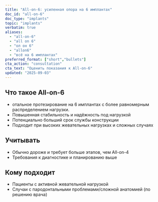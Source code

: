 ```yaml
---
title: "All-on-6: усиленная опора на 6 имплантах"
doc_id: "all-on-6"
doc_type: "implants"
topic: "implants"
verbatim: true
aliases:
  - "all-on-6"
  - "all on 6"
  - "ол он 6"
  - "allon6"
  - "всё на 6 имплантах"
preferred_format: ["short","bullets"]
cta_action: "consultation"
cta_text: "Оценить показания к All-on-6"
updated: "2025-09-03"
---
```


## Что такое All-on-6
- отальное протезирование на 6 имплантах с более равномерным распределением нагрузки.
- Повышенная стабильность и надёжность под нагрузкой  
- Потенциально больший срок службы конструкции  
- Подходит при высоких жевательных нагрузках и сложных случаях

## Учитывать
- Обычно дороже и требует больше этапов, чем All-on-4  
- Требования к диагностике и планированию выше

## Кому подходит
- Пациенты с активной жевательной нагрузкой  
- Случаи с пародонтальными проблемами/сложной анатомией (по решению врача)


